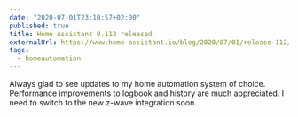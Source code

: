 ```yaml
---
date: "2020-07-01T23:10:57+02:00"
published: true
title: Home Assistant 0.112 released 
externalUrl: https://www.home-assistant.io/blog/2020/07/01/release-112/
tags:
  - homeautomation
---
```

Always glad to see updates to my home automation system of choice.
Performance improvements to logbook and history are much appreciated. I need to switch to the new z-wave integration soon. 

